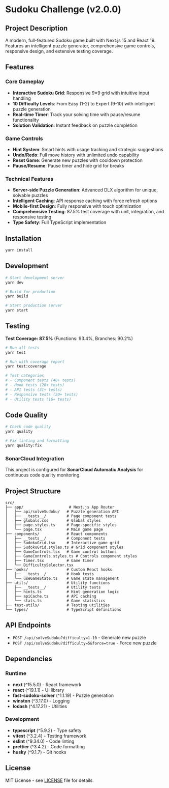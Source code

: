 # Sudoku Challenge (v2.0.0)

## Project Description

A modern, full-featured Sudoku game built with Next.js 15 and React 19. Features an intelligent puzzle generator, comprehensive game controls, responsive design, and extensive testing coverage.

## Features

### Core Gameplay

- **Interactive Sudoku Grid**: Responsive 9×9 grid with intuitive input handling
- **10 Difficulty Levels**: From Easy (1-2) to Expert (9-10) with intelligent puzzle generation
- **Real-time Timer**: Track your solving time with pause/resume functionality
- **Solution Validation**: Instant feedback on puzzle completion

### Game Controls

- **Hint System**: Smart hints with usage tracking and strategic suggestions
- **Undo/Redo**: Full move history with unlimited undo capability
- **Reset Game**: Generate new puzzles with cooldown protection
- **Pause/Resume**: Pause timer and hide grid for breaks

### Technical Features

- **Server-side Puzzle Generation**: Advanced DLX algorithm for unique, solvable puzzles
- **Intelligent Caching**: API response caching with force refresh options
- **Mobile-first Design**: Fully responsive with touch optimization
- **Comprehensive Testing**: 87.5% test coverage with unit, integration, and responsive testing
- **Type Safety**: Full TypeScript implementation

## Installation

```bash
yarn install
```

## Development

```bash
# Start development server
yarn dev

# Build for production
yarn build

# Start production server
yarn start
```

## Testing

**Test Coverage: 87.5%** (Functions: 93.4%, Branches: 90.2%)

```bash
# Run all tests
yarn test

# Run with coverage report
yarn test:coverage

# Test categories
# - Component tests (40+ tests)
# - Hook tests (28+ tests)
# - API tests (31+ tests)
# - Responsive tests (20+ tests)
# - Utility tests (16+ tests)
```

## Code Quality

```bash
# Check code quality
yarn quality

# Fix linting and formatting
yarn quality:fix
```

### SonarCloud Integration

This project is configured for **SonarCloud Automatic Analysis** for continuous code quality monitoring.

## Project Structure

```
src/
├── app/                    # Next.js App Router
│   ├── api/solveSudoku/   # Puzzle generation API
│   ├── __tests__/         # Page component tests
│   ├── globals.css        # Global styles
│   ├── page.styles.ts     # Page-specific styles
│   └── page.tsx           # Main game page
├── components/            # React components
│   ├── __tests__/         # Component tests
│   ├── SudokuGrid.tsx     # Interactive game grid
│   ├── SudokuGrid.styles.ts # Grid component styles
│   ├── GameControls.tsx   # Game control buttons
│   ├── GameControls.styles.ts # Controls component styles
│   ├── Timer.tsx          # Game timer
│   └── DifficultySelector.tsx
├── hooks/                 # Custom React hooks
│   ├── __tests__/         # Hook tests
│   └── useGameState.ts    # Game state management
├── utils/                 # Utility functions
│   ├── __tests__/         # Utility tests
│   ├── hints.ts           # Hint generation logic
│   ├── apiCache.ts        # API caching
│   └── stats.ts           # Game statistics
├── test-utils/            # Testing utilities
└── types/                 # TypeScript definitions
```

## API Endpoints

- `POST /api/solveSudoku?difficulty=1-10` - Generate new puzzle
- `POST /api/solveSudoku?difficulty=5&force=true` - Force new puzzle

## Dependencies

### Runtime

- **next** (^15.5.0) - React framework
- **react** (^19.1.1) - UI library
- **fast-sudoku-solver** (^1.1.19) - Puzzle generation
- **winston** (^3.17.0) - Logging
- **lodash** (^4.17.21) - Utilities

### Development

- **typescript** (^5.9.2) - Type safety
- **vitest** (^3.2.4) - Testing framework
- **eslint** (^9.34.0) - Code linting
- **prettier** (^3.4.2) - Code formatting
- **husky** (^9.1.7) - Git hooks

## License

MIT License - see [LICENSE](LICENSE) file for details.
